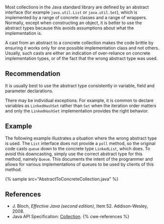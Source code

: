 Most collections in the Java standard library are defined by an abstract interface (for example `java.util.List` or `java.util.Set`), which is implemented by a range of concrete classes and a range of wrappers. Normally, except when constructing an object, it is better to use the abstract types because this avoids assumptions about what the implementation is.

A cast from an abstract to a concrete collection makes the code brittle by ensuring it works only for one possible implementation class and not others. Usually, such casts are either an indication of over-reliance on concrete implementation types, or of the fact that the wrong abstract type was used.


## Recommendation
It is usually best to use the abstract type consistently in variable, field and parameter declarations.

There may be individual exceptions. For example, it is common to declare variables as `LinkedHashSet` rather than `Set` when the iteration order matters and only the `LinkedHashSet` implementation provides the right behavior.


## Example
The following example illustrates a situation where the wrong abstract type is used. The `List` interface does not provide a `poll` method, so the original code casts `queue` down to the concrete type `LinkedList`, which does. To avoid this downcasting, simply use the correct abstract type for this method, namely `Queue`. This documents the intent of the programmer and allows for various implementations of queues to be used by clients of this method.

{% sample src="AbstractToConcreteCollection.java" %}

## References
* J. Bloch, *Effective Java (second edition)*, Item 52. Addison-Wesley, 2008.
* Java API Specification: [Collection](https://docs.oracle.com/en/java/javase/11/docs/api/java.base/java/util/Collection.html).
{% cwe-references %}
